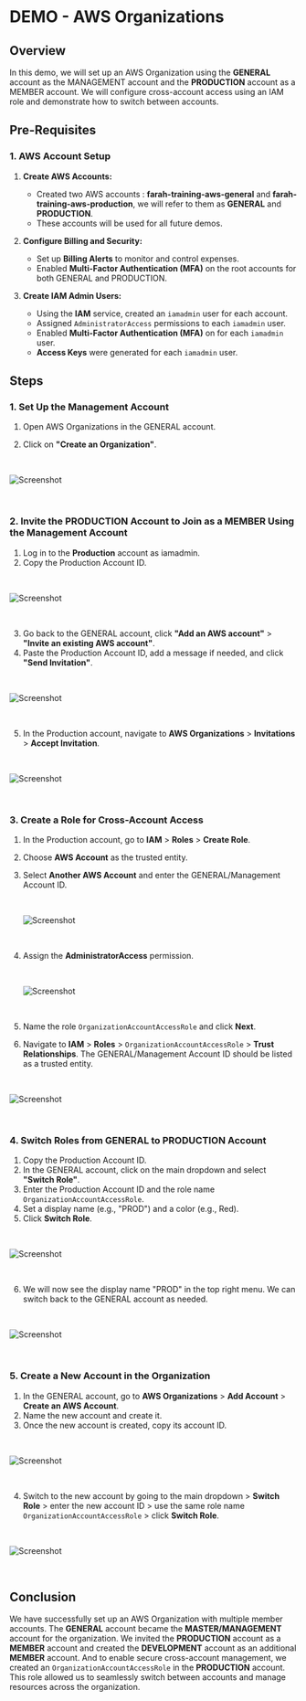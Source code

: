 # DEMO - AWS Organizations

## <h2>Overview</h2>
In this demo, we will set up an AWS Organization using the <strong>GENERAL</strong> account as the MANAGEMENT account and the <strong>PRODUCTION</strong> account as a MEMBER account. We will configure cross-account access using an IAM role and demonstrate how to switch between accounts.

## <h2>Pre-Requisites</h2>

### <h3>1. AWS Account Setup</h3>
1. **Create AWS Accounts:**
   - Created two AWS accounts : <strong>farah-training-aws-general</strong> and <strong>farah-training-aws-production</strong>, we will refer to them as <strong>GENERAL</strong> and <strong>PRODUCTION</strong>.
   - These accounts will be used for all future demos.

2. **Configure Billing and Security:**
   - Set up <strong>Billing Alerts</strong> to monitor and control expenses. 
   - Enabled <strong>Multi-Factor Authentication (MFA)</strong> on the root accounts for both GENERAL and PRODUCTION.

3. **Create IAM Admin Users:**
   - Using the <strong>IAM</strong> service, created an `iamadmin` user for each account.
   - Assigned `AdministratorAccess` permissions to each `iamadmin` user.
   - Enabled <strong>Multi-Factor Authentication (MFA)</strong> on for each `iamadmin` user.
   - <strong>Access Keys</strong> were generated for each `iamadmin` user.

## <h2>Steps</h2>

### <h3>1. Set Up the Management Account</h3>
1. Open AWS Organizations in the GENERAL account.
2. Click on <strong>"Create an Organization"</strong>.
   
   <br/>
   
![Screenshot](https://imgur.com/xjzt5eJ.png)

<br/>

### <h3>2. Invite the PRODUCTION Account to Join as a MEMBER Using the Management Account </h3>
1. Log in to the <strong>Production</strong> account as iamadmin.
2. Copy the Production Account ID.
   
 <br/>
 
![Screenshot](https://imgur.com/m0XXGVK.png)

<br/>

3. Go back to the GENERAL account, click <strong>"Add an AWS account"</strong> > <strong>"Invite an existing AWS account"</strong>.
4. Paste the Production Account ID, add a message if needed, and click <strong>"Send Invitation"</strong>.

<br/>

![Screenshot](https://imgur.com/DqS5zyH.png)

<br/>

5. In the Production account, navigate to <strong>AWS Organizations</strong> > <strong>Invitations</strong> > <strong>Accept Invitation</strong>.
   
   <br/>
   
![Screenshot](https://imgur.com/Pcp2Rzf.png)

<br/>

### <h3>3. Create a Role for Cross-Account Access</h3>
1. In the Production account, go to <strong>IAM</strong> > <strong>Roles</strong> > <strong>Create Role</strong>.
2. Choose <strong>AWS Account</strong> as the trusted entity.
3. Select <strong>Another AWS Account</strong> and enter the GENERAL/Management Account ID.
   
   <br/>
   
   ![Screenshot](https://imgur.com/hagtGVh.png)
   
   <br/>
   
4. Assign the <strong>AdministratorAccess</strong> permission.
   
   <br/>
   
   ![Screenshot](https://imgur.com/wkj3eP4.png)
   
   <br/>
5. Name the role `OrganizationAccountAccessRole` and click <strong>Next</strong>.

6. Navigate to <strong>IAM</strong> > <strong>Roles</strong> > `OrganizationAccountAccessRole` > <strong>Trust Relationships</strong>. The GENERAL/Management Account ID should be listed as a trusted entity.
   
   <br/>
   
![Screenshot](https://imgur.com/WYZgRFh.png)

<br/>

### <h3>4. Switch Roles from GENERAL to PRODUCTION Account</h3>
1. Copy the Production Account ID.
2. In the GENERAL account, click on the main dropdown and select <strong>"Switch Role"</strong>.
3. Enter the Production Account ID and the role name `OrganizationAccountAccessRole`.
4. Set a display name (e.g., "PROD") and a color (e.g., Red).
5. Click <strong>Switch Role</strong>.
   
<br/>

![Screenshot](https://imgur.com/4u4Xv7h.png)

<br/>

6. We will now see the display name "PROD" in the top right menu. We can switch back to the GENERAL account as needed.
   
<br/>

![Screenshot](https://imgur.com/UYH7v4W.png)

<br/>

### <h3>5. Create a New Account in the Organization</h3>
1. In the GENERAL account, go to <strong>AWS Organizations</strong> > <strong>Add Account</strong> > <strong>Create an AWS Account</strong>.
2. Name the new account and create it.
3. Once the new account is created, copy its account ID.
   
<br/>

![Screenshot](https://imgur.com/8DRzMRE.png)

<br/>

4. Switch to the new account by going to the main dropdown > <strong>Switch Role</strong> > enter the new account ID > use the same role name `OrganizationAccountAccessRole` > click <strong>Switch Role</strong>.
   
<br/>

![Screenshot](https://imgur.com/alYixAi.png)

<br/>

## <h2>Conclusion</h2>
We have successfully set up an AWS Organization with multiple member accounts. The **GENERAL** account became the **MASTER/MANAGEMENT** account for the organization. We invited the **PRODUCTION** account as a **MEMBER** account and created the **DEVELOPMENT** account as an additional **MEMBER** account.
And to enable secure cross-account management, we created an `OrganizationAccountAccessRole` in the **PRODUCTION** account. This role allowed us to seamlessly switch between accounts and manage resources across the organization.



